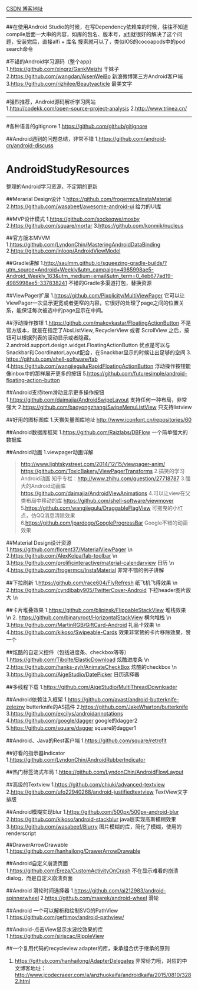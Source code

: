 [CSDN 博客地址](http://blog.csdn.net/hanhailong726188?viewmode=contents)

***

##在使用Android Studio的时候，在写Dependency依赖库的时候，往往不知道compile后面一大串的内容，如库的包名、版本号，[alfi](https://github.com/cesarferreira/alfi)就很好的解决了这个问题，安装完后，直接alfi + 库名 搜索就可以了，类似IOS的cocoapods中的pod search命令

#不错的Android学习源码（整个app）
1.https://github.com/xingrz/GankMeizhi  干妹子
2.https://github.com/wangdan/AisenWeiBo 新浪微博第三方Android客户端
3.https://github.com/rizhilee/Beautyacticle 最美文字


***
#强烈推荐，Android源码解析学习网站  
1.http://codekk.com/open-source-project-analysis
2.http://www.trinea.cn/

***
#各种语言的gitignore
1.https://github.com/github/gitignore

##Android遇到的问题总结，非常不错
1.https://github.com/android-cn/android-discuss

# AndroidStudyResources
整理的Android学习资源，不定期的更新

##Merarial Design设计
1.https://github.com/frogermcs/InstaMaterial
2.https://github.com/wasabeef/awesome-android-ui 给力的UI库

##MVP设计模式
1.https://github.com/sockeqwe/mosby
2.https://github.com/square/mortar 
3.https://github.com/konmik/nucleus

##官方版本MVVM
1.https://github.com/LyndonChin/MasteringAndroidDataBinding
2.https://github.com/inloop/AndroidViewModel 

##Gradle讲解
1.http://saulmm.github.io/squeezing-gradle-builds/?utm_source=Android+Weekly&utm_campaign=4985998ae5-Android_Weekly_163&utm_medium=email&utm_term=0_4eb677ad19-4985998ae5-337838241 不错的Gradle多渠道打包，替换资源

##ViewPager扩展
1.https://github.com/Pixplicity/MultiViewPager 它可以让ViewPager一次显示更宽或者更窄的内容，它很好的处理了page之间的位置关系，能保证每次被选中的page显示在中间。

##浮动操作按钮
1.https://github.com/makovkastar/FloatingActionButton 不是官方版本，就是在指定了AbsListView, RecyclerView 或者 ScrollView 之后，按钮可以根据列表的滚动显示或者隐藏。
2.android.support.design.widget.FloatingActionButton      优点是可以与Snackbar和CoordinatorLayout配合，在Snackbar显示的时候让出足够的空间
3. https://github.com/shell-software/fab  
4.https://github.com/wangjiegulu/RapidFloatingActionButton  浮动操作按钮能像inbox中的那样展开更多的按钮
5.https://github.com/futuresimple/android-floating-action-button 


##Android支持item滑动显示更多操作按钮
1.https://github.com/daimajia/AndroidSwipeLayout 支持任何一种布局，非常强大
2.https://github.com/baoyongzhang/SwipeMenuListView 只支持listview

##好用的图标图库
1.天猫矢量图库地址 http://www.iconfont.cn/repositories/60

##Android数据库框架
1.https://github.com/Raizlabs/DBFlow  一个简单强大的数据库

##Android动画
1.viewpager动画详解
  >http://www.lightskystreet.com/2014/12/15/viewpager-anim/
  >https://github.com/ToxicBakery/ViewPagerTransforms
2.搞笑的学习Android动画
  知乎专栏：http://www.zhihu.com/question/27718787
3.强大的Android动画库
https://github.com/daimajia/AndroidViewAnimations
4.可以让view在父类布局中移动的库
https://github.com/shell-software/viewmover
5.https://github.com/wangjiegulu/DraggableFlagView  可拖曳的小红点，仿QQ消息清除效果
6.https://github.com/jpardogo/GoogleProgressBar Google不错的动画效果
  

##Material Design设计资源
1.https://github.com/florent37/MaterialViewPager \n
2.https://github.com/AlexKolpa/fab-toolbar \n
3.https://github.com/prolificinteractive/material-calendarview 日历 \n
4.https://github.com/frogermcs/InstaMaterial 非常不错的例子讲解

##下拉刷新
1.https://github.com/race604/FlyRefresh 纸飞机飞得效果 \n
2.https://github.com/cyndibaby905/TwitterCover-Android  下拉header图片放大  \n

##卡片堆叠效果
1.https://github.com/blipinsk/FlippableStackView 堆栈效果  \n
2. https://github.com/binaryroot/HorizontalStackView 横向堆栈 \n
3.https://github.com/MartinRGB/GiftCard-Android 礼品卡效果  \n 
4.https://github.com/kikoso/Swipeable-Cards 效果非常赞的卡片移除效果，赞一个

##炫酷的自定义控件（包括进度条、checkbox等等）
1.https://github.com/Tibolte/ElasticDownload  炫酷进度条 \n
2.https://github.com/hanks-zyh/AnimateCheckBox 炫酷的checkbox \n
3.https://github.com/AigeStudio/DatePicker 日历选择器

##多线程下载
1.https://github.com/AigeStudio/MultiThreadDownloader

##Android依赖注入框架
1.https://github.com/avast/android-butterknife-zelezny  butterknife的AS插件
2.https://github.com/JakeWharton/butterknife
3.https://github.com/excilys/androidannotations 
4.https://github.com/google/dagger      google的dagger2
5.https://github.com/square/dagger  square的dagger1

##Android、Java的Rest客户端
1.https://github.com/square/retrofit

##好看的指示器Indicator
1.https://github.com/LyndonChin/AndroidRubberIndicator

##热门标签流式布局
1.https://github.com/LyndonChin/AndroidFlowLayout

##高级的Textview
1.https://github.com/chiuki/advanced-textview
2.https://github.com/ufo22940268/android-justifiedtextview  TextView文字排版

##Android模糊实现blur
1.https://github.com/500px/500px-android-blur
2.https://github.com/kikoso/android-stackblur  java层实现高斯模糊效果
3.https://github.com/wasabeef/Blurry 图片模糊的库，简化了模糊，使用的renderscript

##DrawerArrowDrawable
1.https://github.com/hanhailong/DrawerArrowDrawable

##Android自定义崩溃页面
1.https://github.com/Ereza/CustomActivityOnCrash  不在显示难看的崩溃dialog，而是自定义崩溃页面

##Android 滑轮时间选择器
1.https://github.com/ai212983/android-spinnerwheel
2.https://github.com/maarek/android-wheel  滑轮

##Android 一个可以解析和绘制SVG的PathView
1.https://github.com/geftimov/android-pathview/

##Android-点击View显示水波纹效果的库
1.https://github.com/siriscac/RippleView

##一个复用代码的recycleview.adapter的库，秉承组合优于继承的原则
1. https://github.com/hanhailong/AdapterDelegates 非常给力哦，对应的中文博客地址：http://www.jcodecraeer.com/a/anzhuokaifa/androidkaifa/2015/0810/3282.html




